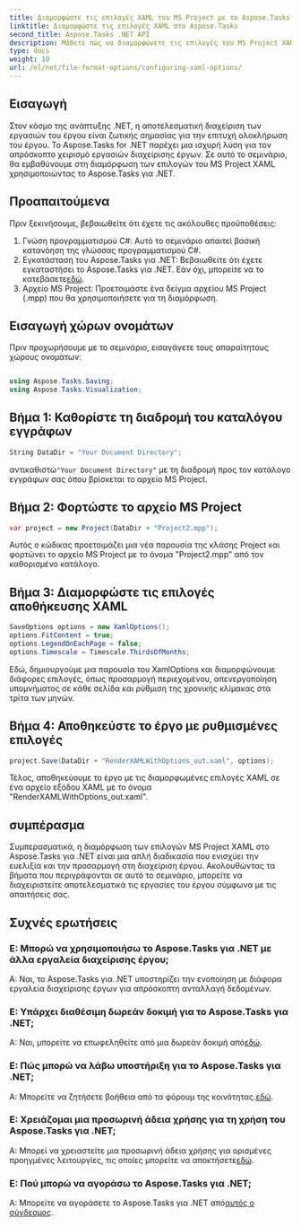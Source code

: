 ```yaml
---
title: Διαμορφώστε τις επιλογές XAML του MS Project με το Aspose.Tasks για .NET
linktitle: Διαμορφώστε τις επιλογές XAML στο Aspose.Tasks
second_title: Aspose.Tasks .NET API
description: Μάθετε πώς να διαμορφώνετε τις επιλογές του MS Project XAML στο Aspose.Tasks για .NET. Βελτιώστε την ευελιξία διαχείρισης έργου και την προσαρμογή με καθοδήγηση βήμα προς βήμα.
type: docs
weight: 10
url: /el/net/file-format-options/configuring-xaml-options/
---
```

## Εισαγωγή
Στον κόσμο της ανάπτυξης .NET, η αποτελεσματική διαχείριση των εργασιών του έργου είναι ζωτικής σημασίας για την επιτυχή ολοκλήρωση του έργου. Το Aspose.Tasks for .NET παρέχει μια ισχυρή λύση για τον απρόσκοπτο χειρισμό εργασιών διαχείρισης έργων. Σε αυτό το σεμινάριο, θα εμβαθύνουμε στη διαμόρφωση των επιλογών του MS Project XAML χρησιμοποιώντας το Aspose.Tasks για .NET. 
## Προαπαιτούμενα
Πριν ξεκινήσουμε, βεβαιωθείτε ότι έχετε τις ακόλουθες προϋποθέσεις:
1. Γνώση προγραμματισμού C#: Αυτό το σεμινάριο απαιτεί βασική κατανόηση της γλώσσας προγραμματισμού C#.
2.  Εγκατάσταση του Aspose.Tasks για .NET: Βεβαιωθείτε ότι έχετε εγκαταστήσει το Aspose.Tasks για .NET. Εάν όχι, μπορείτε να το κατεβάσετε[εδώ](https://releases.aspose.com/tasks/net/).
3. Αρχείο MS Project: Προετοιμάστε ένα δείγμα αρχείου MS Project (.mpp) που θα χρησιμοποιήσετε για τη διαμόρφωση.
## Εισαγωγή χώρων ονομάτων
Πριν προχωρήσουμε με το σεμινάριο, εισαγάγετε τους απαραίτητους χώρους ονομάτων:
```csharp

using Aspose.Tasks.Saving;
using Aspose.Tasks.Visualization;
```
## Βήμα 1: Καθορίστε τη διαδρομή του καταλόγου εγγράφων
```csharp
String DataDir = "Your Document Directory";
```
 αντικαθιστώ`"Your Document Directory"` με τη διαδρομή προς τον κατάλογο εγγράφων σας όπου βρίσκεται το αρχείο MS Project.
## Βήμα 2: Φορτώστε το αρχείο MS Project
```csharp
var project = new Project(DataDir + "Project2.mpp");
```
Αυτός ο κώδικας προετοιμάζει μια νέα παρουσία της κλάσης Project και φορτώνει το αρχείο MS Project με το όνομα "Project2.mpp" από τον καθορισμένο κατάλογο.
## Βήμα 3: Διαμορφώστε τις επιλογές αποθήκευσης XAML
```csharp
SaveOptions options = new XamlOptions();
options.FitContent = true;
options.LegendOnEachPage = false;
options.Timescale = Timescale.ThirdsOfMonths;
```
Εδώ, δημιουργούμε μια παρουσία του XamlOptions και διαμορφώνουμε διάφορες επιλογές, όπως προσαρμογή περιεχομένου, απενεργοποίηση υπομνήματος σε κάθε σελίδα και ρύθμιση της χρονικής κλίμακας στα τρίτα των μηνών.
## Βήμα 4: Αποθηκεύστε το έργο με ρυθμισμένες επιλογές
```csharp
project.Save(DataDir + "RenderXAMLWithOptions_out.xaml", options);
```
Τέλος, αποθηκεύουμε το έργο με τις διαμορφωμένες επιλογές XAML σε ένα αρχείο εξόδου XAML με το όνομα "RenderXAMLWithOptions_out.xaml".
## συμπέρασμα
Συμπερασματικά, η διαμόρφωση των επιλογών MS Project XAML στο Aspose.Tasks για .NET είναι μια απλή διαδικασία που ενισχύει την ευελιξία και την προσαρμογή στη διαχείριση έργου. Ακολουθώντας τα βήματα που περιγράφονται σε αυτό το σεμινάριο, μπορείτε να διαχειριστείτε αποτελεσματικά τις εργασίες του έργου σύμφωνα με τις απαιτήσεις σας.

## Συχνές ερωτήσεις

### Ε: Μπορώ να χρησιμοποιήσω το Aspose.Tasks για .NET με άλλα εργαλεία διαχείρισης έργου;

Α: Ναι, το Aspose.Tasks για .NET υποστηρίζει την ενοποίηση με διάφορα εργαλεία διαχείρισης έργων για απρόσκοπτη ανταλλαγή δεδομένων.

### Ε: Υπάρχει διαθέσιμη δωρεάν δοκιμή για το Aspose.Tasks για .NET;

 Α: Ναι, μπορείτε να επωφεληθείτε από μια δωρεάν δοκιμή από[εδώ](https://releases.aspose.com/).

### Ε: Πώς μπορώ να λάβω υποστήριξη για το Aspose.Tasks για .NET;

 Α: Μπορείτε να ζητήσετε βοήθεια από τα φόρουμ της κοινότητας.[εδώ](https://forum.aspose.com/c/tasks/15).

### Ε: Χρειάζομαι μια προσωρινή άδεια χρήσης για τη χρήση του Aspose.Tasks για .NET;

Α: Μπορεί να χρειαστείτε μια προσωρινή άδεια χρήσης για ορισμένες προηγμένες λειτουργίες, τις οποίες μπορείτε να αποκτήσετε[εδώ](https://purchase.aspose.com/temporary-license/).

### Ε: Πού μπορώ να αγοράσω το Aspose.Tasks για .NET;

 Α: Μπορείτε να αγοράσετε το Aspose.Tasks για .NET από[αυτός ο σύνδεσμος](https://purchase.aspose.com/buy).